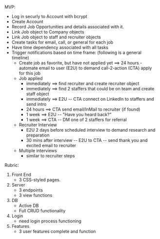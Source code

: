 MVP:

- Log in securly to Account with bcrypt
- Create Account
- Record Job Opportunities and details associated with it.
- Link Job object to Company objects
- Link Job object to staff and recruiter objects
- Create tasks for email, call, or general for each job
- Have time dependency associated with all tasks
- Trigger notifications based on time frame: (following is a general timeline)
    - Create job as favorite, but have not applied yet ==> 24 hours - automate email to user (E2U) to demand call-2-action (CTA) apply for this job
    - Job applied
        - immediately ==> find recruiter and create recruiter object
        - immediately ==> find 2 staffers that could be on team and create staff object
        - immediately ==> E2U -- CTA connect on LinkedIn to staffers and send intro
        - 24 hours ==> CTA send email/InMail to recruiter (if found)
        - 1 week ==> E2U -- "Have you heard back?"
        - 1 week ==> CTA -- DM one of 2 staffers for referral
    - Recruiter Interview
        - E2U 2 days before scheduled interview to demand research and preparation
        - 30 mins after interview -- E2U to CTA -- send thank you and excited email to recruiter
    - Multiple interviews
        - similar to recruiter steps



Rubric:

1. Front End
    - 3 CSS-styled pages.
2. Server
    - 3 endpoints
    - 3 view functions
3. DB
    - Active DB
    - Full CRUD functionality
4. Login
    - need login process functioning
5. Features
    - 3 user features complete and function